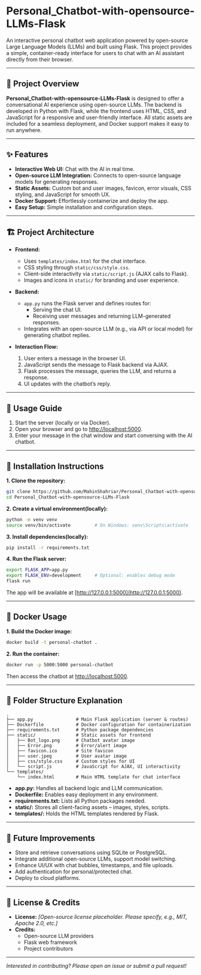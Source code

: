 # Personal_Chatbot-with-opensource-LLMs-Flask

An interactive personal chatbot web application powered by open-source Large Language Models (LLMs) and built using Flask. This project provides a simple, container-ready interface for users to chat with an AI assistant directly from their browser.

---

## 📝 Project Overview

**Personal_Chatbot-with-opensource-LLMs-Flask** is designed to offer a conversational AI experience using open-source LLMs. The backend is developed in Python with Flask, while the frontend uses HTML, CSS, and JavaScript for a responsive and user-friendly interface. All static assets are included for a seamless deployment, and Docker support makes it easy to run anywhere.

---

## ✨ Features

- **Interactive Web UI:** Chat with the AI in real time.
- **Open-source LLM Integration:** Connects to open-source language models for generating responses.
- **Static Assets:** Custom bot and user images, favicon, error visuals, CSS styling, and JavaScript for smooth UX.
- **Docker Support:** Effortlessly containerize and deploy the app.
- **Easy Setup:** Simple installation and configuration steps.

---

## 🏗️ Project Architecture

- **Frontend:**  
  - Uses `templates/index.html` for the chat interface.
  - CSS styling through `static/css/style.css`.
  - Client-side interactivity via `static/script.js` (AJAX calls to Flask).
  - Images and icons in `static/` for branding and user experience.

- **Backend:**  
  - `app.py` runs the Flask server and defines routes for:
    - Serving the chat UI.
    - Receiving user messages and returning LLM-generated responses.
  - Integrates with an open-source LLM (e.g., via API or local model) for generating chatbot replies.

- **Interaction Flow:**  
  1. User enters a message in the browser UI.
  2. JavaScript sends the message to Flask backend via AJAX.
  3. Flask processes the message, queries the LLM, and returns a response.
  4. UI updates with the chatbot’s reply.

---
## 📖 Usage Guide

1. Start the server (locally or via Docker).
2. Open your browser and go to [http://localhost:5000](http://localhost:5000).
3. Enter your message in the chat window and start conversing with the AI chatbot.

---
## 🚀 Installation Instructions

**1. Clone the repository:**
```bash
git clone https://github.com/MahinShahriar/Personal_Chatbot-with-opensource-LLMs-Flask.git
cd Personal_Chatbot-with-opensource-LLMs-Flask
```

**2. Create a virtual environment(locally):**
```bash
python -m venv venv
source venv/bin/activate         # On Windows: venv\Scripts\activate
```

**3. Install dependencies(locally):**
```bash
pip install -r requirements.txt
```

**4. Run the Flask server:**
```bash
export FLASK_APP=app.py
export FLASK_ENV=development     # Optional: enables debug mode
flask run
```
The app will be available at [http://127.0.0.1:5000](http://127.0.0.1:5000).

---

## 🐳 Docker Usage

**1. Build the Docker image:**
```bash
docker build -t personal-chatbot .
```

**2. Run the container:**
```bash
docker run -p 5000:5000 personal-chatbot
```
Then access the chatbot at [http://localhost:5000](http://localhost:5000).

---


## 📂 Folder Structure Explanation

```
.
├── app.py                # Main Flask application (server & routes)
├── Dockerfile            # Docker configuration for containerization
├── requirements.txt      # Python package dependencies
├── static/               # Static assets for frontend
│   ├── Bot_logo.png      # Chatbot avatar image
│   ├── Error.png         # Error/alert image
│   ├── favicon.ico       # Site favicon
│   ├── user.jpeg         # User avatar image
│   ├── css/style.css     # Custom styles for UI
│   └── script.js         # JavaScript for AJAX, UI interactivity
└── templates/
    └── index.html        # Main HTML template for chat interface
```

- **app.py:** Handles all backend logic and LLM communication.
- **Dockerfile:** Enables easy deployment in any environment.
- **requirements.txt:** Lists all Python packages needed.
- **static/:** Stores all client-facing assets – images, styles, scripts.
- **templates/:** Holds the HTML templates rendered by Flask.

---

## 🌱 Future Improvements

- Store and retrieve conversations using SQLite or PostgreSQL.
- Integrate additional open-source LLMs, support model switching.
- Enhance UI/UX with chat bubbles, timestamps, and file uploads.
- Add authentication for personal/protected chat.
- Deploy to cloud platforms.

---

## 📄 License & Credits

- **License:** _[Open-source license placeholder. Please specify, e.g., MIT, Apache 2.0, etc.]_
- **Credits:**  
  - Open-source LLM providers  
  - Flask web framework  
  - Project contributors

---

_Interested in contributing? Please open an issue or submit a pull request!_
